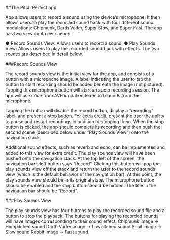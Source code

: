 ##The Pitch Perfect app

App allows users to record a sound using the device’s microphone. It then allows users to play the recorded sound back with four different sound modulations: Chipmunk, Darth Vader, Super Slow, and Super Fast.
The app has two view controller scenes.

● Record Sounds View: Allows users to record a sound.
● Play Sounds View: Allows users to play the recorded sound back with effects.
The two scenes are described in detail below.
 
###Record Sounds View

The record sounds view is the initial view for the app, and consists of a button with a microphone image. A label indicating the user to tap the button to start recording should be added beneath the image (not pictured).
Tapping this microphone button will start an audio recording session. The app will use code from AVFoundation to record sounds from the microphone.
 
Tapping the button will disable the record button, display a “recording” label, and present a stop button. For extra credit, present the user the ability to pause and restart recordings in addition to stopping them.
When the stop button is clicked, the app should complete its recording and then push the second scene (described below under “Play Sounds View”) onto the navigation stack.

Additional sound effects, such as reverb and echo, can be implemented and added to this view for extra credit.
The play sounds view will have been pushed onto the navigation
stack. At the top left of the screen, the navigation bar’s left button says “Record”. Clicking this button will pop the play sounds view off the stack and return the user to the record sounds view (which is the default behavior of the navigation bar).
At this point, the play sounds view should be in its original state. The microphone button should be enabled and the stop button should be hidden.
The title in the navigation bar should be “Record”.
 
###Play Sounds View

The play sounds view has four buttons to play the recorded sound file and a button to stop the playback.
The buttons for playing the recorded sounds will have images corresponding to their sound effect:
Chipmunk image → High­pitched sound
Darth Vader image → Low­pitched sound
Snail image → Slow sound Rabbit image → Fast sound
